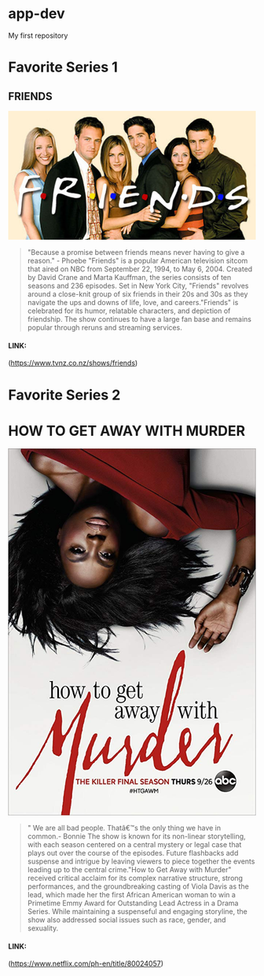 # app-dev
My first repository

# Favorite Series 1
## FRIENDS 
![FRIENDS image](friends.jpg)

>"Because a promise between friends means never having to give a reason." - Phoebe
"Friends" is a popular American television sitcom that aired on NBC from September 22, 1994, to May 6, 2004. Created by David Crane and Marta Kauffman, the series consists of ten seasons and 236 episodes. Set in New York City, "Friends" revolves around a close-knit group of six friends in their 20s and 30s as they navigate the ups and downs of life, love, and careers."Friends" is celebrated for its humor, relatable characters, and depiction of friendship. The show continues to have a large fan base and remains popular through reruns and streaming services.

#### LINK:
(https://www.tvnz.co.nz/shows/friends)

# Favorite Series 2
# HOW TO GET AWAY WITH MURDER
![MURDER image](murder.jpg)

>" We are all bad people. Thatâ€™s the only thing we have in common.- Bonnie
The show is known for its non-linear storytelling, with each season centered on a central mystery or legal case that plays out over the course of the episodes. Future flashbacks add suspense and intrigue by leaving viewers to piece together the events leading up to the central crime."How to Get Away with Murder" received critical acclaim for its complex narrative structure, strong performances, and the groundbreaking casting of Viola Davis as the lead, which made her the first African American woman to win a Primetime Emmy Award for Outstanding Lead Actress in a Drama Series. While maintaining a suspenseful and engaging storyline, the show also addressed social issues such as race, gender, and sexuality.

#### LINK:
(https://www.netflix.com/ph-en/title/80024057)
